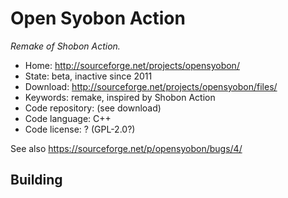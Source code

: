 # Open Syobon Action

_Remake of Shobon Action._

- Home: http://sourceforge.net/projects/opensyobon/
- State: beta, inactive since 2011
- Download: http://sourceforge.net/projects/opensyobon/files/
- Keywords: remake, inspired by Shobon Action
- Code repository: (see download)
- Code language: C++
- Code license: ? (GPL-2.0?)

See also https://sourceforge.net/p/opensyobon/bugs/4/

## Building

